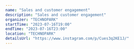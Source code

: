 ```yaml
---
name: "Sales and customer engagement"
description: "Sales and customer engagement"
organizer: "TECHNOPARK"
startTime: "2023-07-16T19:00"
endTime: "2023-07-16T23:00"
location: "TECHNOPARK"
detailsUrl: "https://www.instagram.com/p/Cues3q2KE1J/"
---
```

